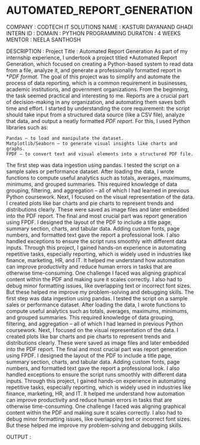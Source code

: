 # AUTOMATED_REPORT_GENERATION

COMPANY : CODTECH IT SOLUTIONS
NAME : KASTURI DAYANAND GHADI
INTERN ID : 
DOMAIN : PYTHON PROGRAMMING
DURATON : 4 WEEKS
MENTOR : NEELA SANTHOSH

DESCRIPTION : 
Project Title : Automated Report Generation
As part of my internship experience, I undertook a project titled *Automated Report Generation, which focused on creating a Python-based system to read data from a file, analyze it, and generate a professionally formatted report in **PDF format*. The goal of this project was to simplify and automate the process of data reporting, which is a common requirement in businesses, academic institutions, and government organizations.
From the beginning, the task seemed practical and interesting to me. Reports are a crucial part of decision-making in any organization, and automating them saves both time and effort. I started by understanding the core requirement: the script should take input from a structured data source (like a CSV file), analyze that data, and output a neatly formatted *PDF report*.
For this, I used Python libraries such as:

    Pandas – to load and manipulate the dataset.
    Matplotlib/Seaborn – to generate visual insights like charts and graphs.
    FPDF – to convert text and visual elements into a structured PDF file.
The first step was data ingestion using pandas. I tested the script on a sample sales or performance dataset. After loading the data, I wrote functions to compute useful analytics such as totals, averages, maximums, minimums, and grouped summaries. This required knowledge of data grouping, filtering, and aggregation – all of which I had learned in previous Python coursework. Next, I focused on the visual representation of the data. I created plots like bar charts and pie charts to represent trends and distributions clearly. These were saved as image files and later embedded into the PDF report. The final and most crucial part was report generation using FPDF. I designed the layout of the PDF to include a title page, summary section, charts, and tabular data. Adding custom fonts, page numbers, and formatted text gave the report a professional look. I also handled exceptions to ensure the script runs smoothly with different data inputs. Through this project, I gained hands-on experience in automating repetitive tasks, especially reporting, which is widely used in industries like finance, marketing, HR, and IT. It helped me understand how automation can improve productivity and reduce human errors in tasks that are otherwise time-consuming. One challenge I faced was aligning graphical content within the PDF and making sure it scales correctly. I also had to debug minor formatting issues, like overlapping text or incorrect font sizes. But these helped me improve my problem-solving and debugging skills.
The first step was data ingestion using pandas. I tested the script on a sample sales or performance dataset. After loading the data, I wrote functions to compute useful analytics such as totals, averages, maximums, minimums, and grouped summaries. This required knowledge of data grouping, filtering, and aggregation – all of which I had learned in previous Python coursework. Next, I focused on the visual representation of the data. I created plots like bar charts and pie charts to represent trends and distributions clearly. These were saved as image files and later embedded into the PDF report. The final and most crucial part was report generation using FPDF. I designed the layout of the PDF to include a title page, summary section, charts, and tabular data. Adding custom fonts, page numbers, and formatted text gave the report a professional look. I also handled exceptions to ensure the script runs smoothly with different data inputs. Through this project, I gained hands-on experience in automating repetitive tasks, especially reporting, which is widely used in industries like finance, marketing, HR, and IT. It helped me understand how automation can improve productivity and reduce human errors in tasks that are otherwise time-consuming. One challenge I faced was aligning graphical content within the PDF and making sure it scales correctly. I also had to debug minor formatting issues, like overlapping text or incorrect font sizes. But these helped me improve my problem-solving and debugging skills.

OUTPUT : 


